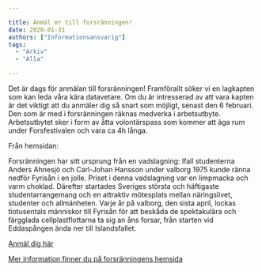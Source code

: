 ```yaml
---

title: Anmäl er till forsränningen!
date: 2020-01-31
authors: ["Informationsansvarig"]
tags:
  - "Arkiv"
  - "Alla"

---
```


Det är dags för anmälan till forsränningen! Framförallt söker vi en lagkapten som kan leda våra kära datavetare.
Om du är intresserad av att vara kapten är det viktigt att du anmäler dig så snart som möjligt, senast den 6 februari.
Den som är med i forsränningen räknas medverka i arbetsutbyte. Arbetsutbytet sker i form av åtta volontärspass som kommer att äga rum under Forsfestivalen och vara ca 4h långa.


Från hemsidan:

Forsränningen har sitt ursprung från en vadslagning: Ifall studenterna Anders Ahnesjö och Carl-Johan Hansson under valborg 1975 kunde ränna nedför Fyrisån i en jolle. Priset i denna vadslagning var en limpmacka och varm choklad. Därefter startades Sveriges största och häftigaste studentarrangemang och en attraktiv mötesplats mellan näringslivet, studenter och allmänheten. Varje år på valborg, den sista april, lockas tiotusentals människor till Fyrisån för att beskåda de spektakulära och färgglada cellplastflottarna ta sig an åns forsar, från starten vid Eddaspången ända ner till Islandsfallet. ​


[Anmäl dig här](https://docs.google.com/forms/d/1SqaByoq86cNsWYmjdvnJZIoIEJ6U5K7Luz5L5Ul0O10/)


[Mer information finner du på forsränningens hemsida](https://forsranningen.utn.se/sv/forsranningen/)